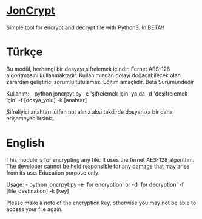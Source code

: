 # [JonCrypt](https://darkao.github.io/JonCrypt/)

Simple tool for encrypt and decrypt file with Python3. In BETA!!


# Türkçe


  Bu modül, herhangi bir dosyayı şifrelemek içindir. Fernet AES-128 algoritmasını kullanmaktadır. Kullanımından dolayı doğacabilecek olan zarardan geliştirici sorumlu tutulamaz. Eğitim amaçlıdır. Beta Sürümündedir

  Kullanım:
    - python joncrpyt.py -e 'şifrelemek için' ya da -d 'deşifrelemek için' -f [dosya_yolu] -k [anahtar]

   Şifreliyici anahtarı lütfen not alınız aksi takdirde dosyanıza bir daha erişemeyebilirsiniz.

# English

   This module is for encrypting any file. It uses the fernet AES-128 algorithm. The developer cannot be held responsible for any damage that may arise from its use. Education purpose only.

   Usage:
     - python joncrpyt.py -e 'for encryption' or -d 'for decryption' -f [file_destination] -k [key]

   Please make a note of the encryption key, otherwise you may not be able to access your file again.
